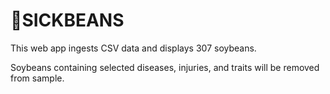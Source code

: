 # 🤮SICKBEANS

This web app ingests CSV data and displays 307 soybeans. 

Soybeans containing selected diseases, injuries, and traits will be removed from sample.
